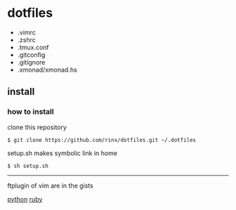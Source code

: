 # dotfiles

* .vimrc
* .zshrc
* .tmux.conf
* .gitconfig
* .gitignore
* .xmonad/xmonad.hs


## install

### how to install

clone this repository

    $ git clone https://github.com/rinx/dotfiles.git ~/.dotfiles

setup.sh makes symbolic link in home

    $ sh setup.sh

---

ftplugin of vim are in the gists

[python](https://gist.github.com/rinx/5018808)
[ruby](https://gist.github.com/rinx/5018810)

